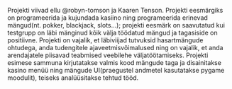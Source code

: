   Projekti viivad ellu @robyn-tomson ja Kaaren Tenson. Projekti eesmärgiks on programeerida ja kujundada kasiino ning programeerida erinevad mängud(nt. pokker, blackjack, slots...); projekti eesmärk on saavutatud kui testgrupp on läbi mänginud kõik välja töödatud mängud ja tagasiside on positiivne. Projekti on vajalik, et läbiviijad tutvuksid hasartmängude  ohtudega, anda tudengitele ajaveetmisvõimalused ning on vajalik, et anda arendajatele piisavad teabmised veebilehe väljatöötamiseks. 
   Projekti esimese sammuna kirjutatakse valmis kood mängude taga ja disainitakse kasino menüü ning mängude UI(praegustel andmetel kasutatakse pygame moodulit), teiseks analüüsitakse tehtud tööd.
   
